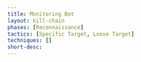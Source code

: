 ```yaml
---
title: Monitoring Bot
layout: kill-chain
phases: [Reconnaissance]
tactics: [Specific Target, Loose Target]
techniques: []
short-desc: 
---
```



